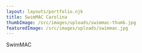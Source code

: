 ```yaml
---
layout: layouts/portfolio.njk
title: SwimMAC Carolina
thumbImage: /src/images/uploads/swimmac-thumb.jpg
featuredImage: /src/images/uploads/swimmac.jpg
---
```

SwimMAC